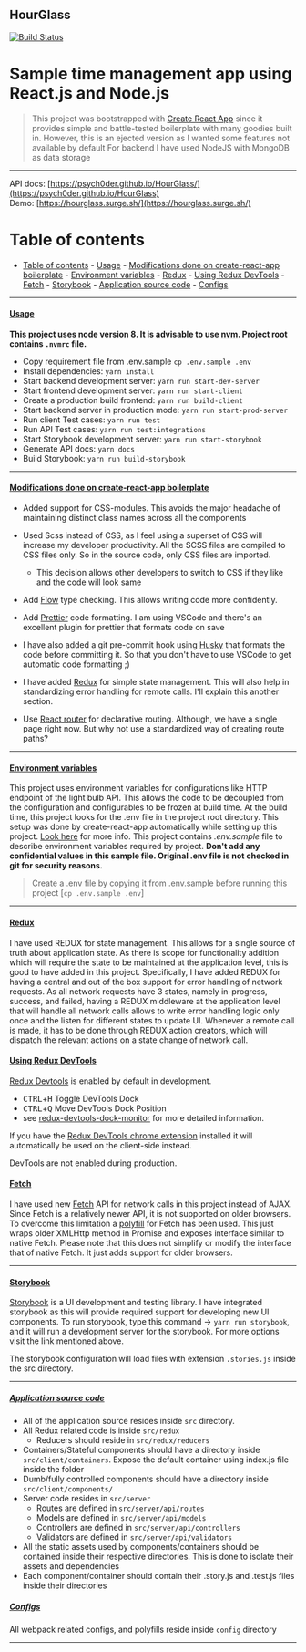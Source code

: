 ## HourGlass

[![Build Status](https://travis-ci.org/psych0der/HourGlass.svg?branch=master)](https://travis-ci.org/psych0der/HourGlass)

# Sample time management app using React.js and Node.js

> This project was bootstrapped with [Create React App](https://github.com/facebookincubator/create-react-app)
> since it provides simple and battle-tested boilerplate with many goodies built in. However, this is an ejected version
> as I wanted some features not available by default
> For backend I have used NodeJS with MongoDB as data storage

---

API docs: [https://psych0der.github.io/HourGlass/](https://psych0der.github.io/HourGlass)</br>
Demo: [https://hourglass.surge.sh/](https://hourglass.surge.sh/)

# Table of contents

- [Table of contents](#table-of-contents) - [Usage](#usage) - [Modifications done on create-react-app boilerplate](#modifications-done-on-create-react-app-boilerplate) - [Environment variables](#environment-variables) - [Redux](#redux) - [Using Redux DevTools](#using-redux-devtools) - [Fetch](#fetch) - [Storybook](#storybook) - [Application source code](#application-source-code) - [Configs](#configs)

---

#### [Usage](#usage)

**This project uses node version 8. It is advisable to use [nvm](https://github.com/creationix/nvm). Project root contains `.nvmrc` file.**

- Copy requirement file from .env.sample `cp .env.sample .env`
- Install dependencies: `yarn install`
- Start backend development server: `yarn run start-dev-server`
- Start frontend development server: `yarn run start-client`
- Create a production build frontend: `yarn run build-client`
- Start backend server in production mode: `yarn run start-prod-server`
- Run client Test cases: `yarn run test`
- Run API Test cases: `yarn run test:integrations`
- Start Storybook development server: `yarn run start-storybook`
- Generate API docs: `yarn docs`
- Build Storybook: `yarn run build-storybook`

---

#### [Modifications done on create-react-app boilerplate](#modifications)

- Added support for CSS-modules. This avoids the major headache of maintaining distinct class names across all the components
- Used Scss instead of CSS, as I feel using a superset of CSS will increase my developer productivity. All the SCSS files are compiled to CSS files only. So in the source code, only CSS files are imported.

  - This decision allows other developers to switch to CSS if they like and the code will look same

- Add [Flow](https://flow.org/) type checking. This allows writing code more confidently.
- Add [Prettier](https://github.com/prettier/prettier) code formatting. I am using VSCode and there's an excellent plugin for prettier that formats code on save
- I have also added a git pre-commit hook using [Husky](https://github.com/typicode/husky) that formats the code before committing it. So that you don't have to use VSCode to get automatic code formatting ;)
- I have added [Redux](https://redux.js.org/) for simple state management. This will also help in standardizing error handling for remote calls. I'll explain this another section.
- Use [React router](https://github.com/ReactTraining/react-router) for declarative routing. Although, we have a single page right now. But why not use a standardized way of creating route paths?

---

#### [Environment variables](#environment-variables)

This project uses environment variables for configurations like HTTP endpoint of the light bulb API. This allows the code to be decoupled from the configuration and configurables to be frozen at build time.
At the build time, this project looks for the .env file in the project root directory. This setup was done by create-react-app automatically while setting up this project. [Look here](https://github.com/facebook/create-react-app/blob/master/packages/react-scripts/template/README.md#adding-custom-environment-variables) for more info.
This project contains _.env.sample_ file to describe environment variables required by project. **Don't add any confidential values in this sample file. Original .env file is not checked in git for security reasons.**

> Create a .env file by copying it from .env.sample before running this project [`cp .env.sample .env`]

---

#### [Redux](#redux)

I have used REDUX for state management. This allows for a single source of truth about application state. As there is scope for functionality addition which will require the state to be maintained at the application level, this is good to have added in this project.
Specifically, I have added REDUX for having a central and out of the box support for error handling of network requests. As all network requests have 3 states, namely in-progress, success, and failed, having a REDUX middleware at the application level that will handle all network calls allows to write error handling logic only once and the listen for different states to update UI.
Whenever a remote call is made, it has to be done through REDUX action creators, which will dispatch the relevant actions on a state change of network call.

#### [Using Redux DevTools](#using-dev-tools)

[Redux Devtools](https://github.com/gaearon/redux-devtools) is enabled by default in development.

- <kbd>CTRL</kbd>+<kbd>H</kbd> Toggle DevTools Dock
- <kbd>CTRL</kbd>+<kbd>Q</kbd> Move DevTools Dock Position
- see [redux-devtools-dock-monitor](https://github.com/gaearon/redux-devtools-dock-monitor) for more detailed information.

If you have the
[Redux DevTools chrome extension](https://chrome.google.com/webstore/detail/redux-devtools/lmhkpmbekcpmknklioeibfkpmmfibljd) installed it will automatically be used on the client-side instead.

DevTools are not enabled during production.

#### [Fetch](#fetch)

I have used new [Fetch](https://developer.mozilla.org/en-US/docs/Web/API/Fetch_API) API for network calls in this project instead of AJAX. Since Fetch is a relatively newer API, it is not supported on older browsers.
To overcome this limitation a [polyfill](https://www.npmjs.com/package/whatwg-fetch) for Fetch has been used. This just wraps older XMLHttp method in Promise and exposes interface similar to native Fetch.
Please note that this does not simplify or modify the interface that of native Fetch. It just adds support for older browsers.

---

#### [Storybook](#storybook)

[Storybook](https://github.com/storybooks/storybook) is a UI development and testing library. I have integrated storybook as this will provide required support
for developing new UI components. To run storybook, type this command -> `yarn run storybook`, and it will run a development server
for the storybook. For more options visit the link mentioned above.

The storybook configuration will load files with extension `.stories.js` inside the src directory.

---

##### [Application source code](#aps)

- All of the application source resides inside `src` directory.
- All Redux related code is inside `src/redux`
  - Reducers should reside in `src/redux/reducers`
- Containers/Stateful components should have a directory inside `src/client/containers`. Expose the default container using index.js file inside the folder
- Dumb/fully controlled components should have a directory inside `src/client/components/`
- Server code resides in `src/server`
  - Routes are defined in `src/server/api/routes`
  - Models are defined in `src/server/api/models`
  - Controllers are defined in `src/server/api/controllers`
  - Validators are defined in `src/server/api/validators`
- All the static assets used by components/containers should be contained inside their respective directories. This is done to isolate their assets and dependencies
- Each component/container should contain their .story.js and .test.js files inside their directories

##### [Configs](#configs)

All webpack related configs, and polyfills reside inside `config` directory

---
